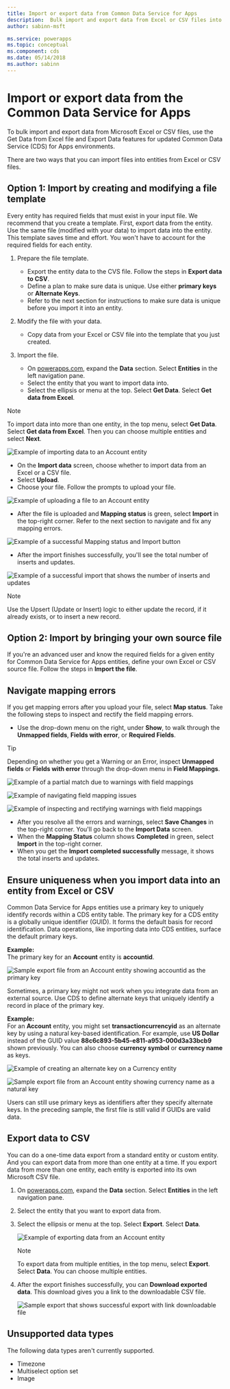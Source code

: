 ```yaml
---
title: Import or export data from Common Data Service for Apps
description:  Bulk import and export data from Excel or CSV files into entities in Common Data Service (CDS) for Apps by using the Get Data from Excel and Export Data functionality
author: sabinn-msft

ms.service: powerapps
ms.topic: conceptual
ms.component: cds
ms.date: 05/14/2018
ms.author: sabinn
---
```

# Import or export data from the Common Data Service for Apps

To bulk import and export data from Microsoft Excel or CSV files, use the Get Data from Excel file and Export Data features for updated Common Data Service (CDS) for Apps environments.

There are two ways that you can import files into entities from Excel or CSV files.

## Option 1: Import by creating and modifying a file template

Every entity has required fields that must exist in your input file. We recommend that you create a template. First, export data from the entity. Use the same file (modified with your data) to import data into the entity. This template saves time and effort. You won't have to account for the required fields for each entity.

1. Prepare the file template.

    - Export the entity data to the CVS file. Follow the steps in **Export data to CSV**.
    - Define a plan to make sure data is unique. Use either **primary keys** or **Alternate Keys**.
    - Refer to the next section for instructions to make sure data is unique before you import it into an entity.

1. Modify the file with your data.

    - Copy data from your Excel or CSV file into the template that you just created.

1. Import the file.
    - On [powerapps.com](https://web.powerapps.com/), expand the **Data** section. Select **Entities** in the left navigation pane.
    - Select the entity that you want to import data into.
    - Select the ellipsis or menu at the top. Select **Get Data**. Select **Get data from Excel**.

> [!NOTE]
> To import data into more than one entity, in the top menu, select **Get Data**. Select **Get data from Excel**. Then you can choose multiple entities and select **Next**.

![Example of importing data to an **Account** entity](./media/data-platform-import-export/import-data-to-account.png)

- On the **Import data** screen, choose whether to import data from an Excel or a CSV file.
- Select **Upload**.
- Choose your file. Follow the prompts to upload your file.

![Example of uploading a file to an **Account** entity](./media/data-platform-import-export/upload-account.png)

- After the file is uploaded and **Mapping status** is green, select **Import** in the top-right corner. Refer to the next section to navigate and fix any mapping errors.

![Example of a successful **Mapping status** and **Import** button](./media/data-platform-import-export/success-map-imp.png)

- After the import finishes successfully, you'll see the total number of inserts and updates.

![Example of a successful import that shows the number of inserts and updates](./media/data-platform-import-export/success-imp-insert.png)

> [!NOTE]
> Use the Upsert (Update or Insert) logic to either update the record, if it already exists, or to insert a new record.

## Option 2: Import by bringing your own source file

If you're an advanced user and know the required fields for a given entity for Common Data Service for Apps entities, define your own Excel or CSV source file. Follow the steps in **Import the file**.

## Navigate mapping errors

If you get mapping errors after you upload your file, select **Map status**. Take the following steps to inspect and rectify the field mapping errors.

- Use the drop-down menu on the right, under **Show**, to walk through the **Unmapped fields**, **Fields with error**, or **Required Fields**.

> [!TIP]
> Depending on whether you get a Warning or an Error, inspect **Unmapped fields** or **Fields with error** through the drop-down menu in **Field Mappings**.

![Example of a partial match due to warnings with field mappings](./media/data-platform-import-export/partial-match.png)

![Example of navigating field mapping issues](./media/data-platform-import-export/navigate-mappings.png)

![Example of inspecting and rectifying warnings with field mappings](./media/data-platform-import-export/inspect-warnings.png)

- After you resolve all the errors and warnings, select **Save Changes** in the top-right corner. You'll go back to the **Import Data** screen.
- When the **Mapping Status** column shows **Completed** in green, select **Import** in the top-right corner.
- When you get the **Import completed successfully** message, it shows the total inserts and updates.

## Ensure uniqueness when you import data into an entity from Excel or CSV

Common Data Service for Apps entities use a primary key to uniquely identify records within a CDS entity table. The primary key for a CDS entity is a globally unique identifier (GUID). It forms the default basis for record identification. Data operations, like importing data into CDS entities, surface the default primary keys.

**Example:**  
The primary key for an **Account** entity is **accountid**.

   ![Sample export file from an **Account** entity showing **accountid** as the primary key](./media/data-platform-import-export/export-pk.png)

Sometimes, a primary key might not work when you integrate data from an external source. Use CDS to define alternate keys that uniquely identify a record in place of the primary key.

**Example:**  
For an **Account** entity, you might set **transactioncurrencyid** as an alternate key by using a natural key-based identification. For example, use **US Dollar** instead of the GUID value **88c6c893-5b45-e811-a953-000d3a33bcb9** shown previously. You can also choose **currency symbol** or **currency name** as keys.

   ![Example of creating an alternate key on a **Currency** entity](./media/data-platform-import-export/create-ak.png)

   ![Sample export file from an **Account** entity showing **currency name** as a natural key](./media/data-platform-import-export/export-nk.png)

Users can still use primary keys as identifiers after they specify alternate keys. In the preceding sample, the first file is still valid if GUIDs are valid data.

## Export data to CSV

You can do a one-time data export from a standard entity or custom entity. And you can export data from more than one entity at a time. If you export data from more than one entity, each entity is exported into its own Microsoft CSV file.

1. On [powerapps.com](https://web.powerapps.com/), expand the **Data** section. Select **Entities** in the left navigation pane.
1. Select the entity that you want to export data from.
1. Select the ellipsis or menu at the top. Select **Export**. Select **Data**.

    ![Example of exporting data from an **Account** entity](./media/data-platform-import-export/export-account.png)

    > [!NOTE]
    > To export data from multiple entities, in the top menu, select **Export**. Select **Data**. You can choose multiple entities.

1. After the export finishes successfully, you can **Download exported data**. This download gives you a link to the downloadable CSV file.

    ![Sample export that shows successful export with link downloadable file](./media/data-platform-import-export/export-success.png)

## Unsupported data types

The following data types aren't currently supported.

- Timezone
- Multiselect option set
- Image
